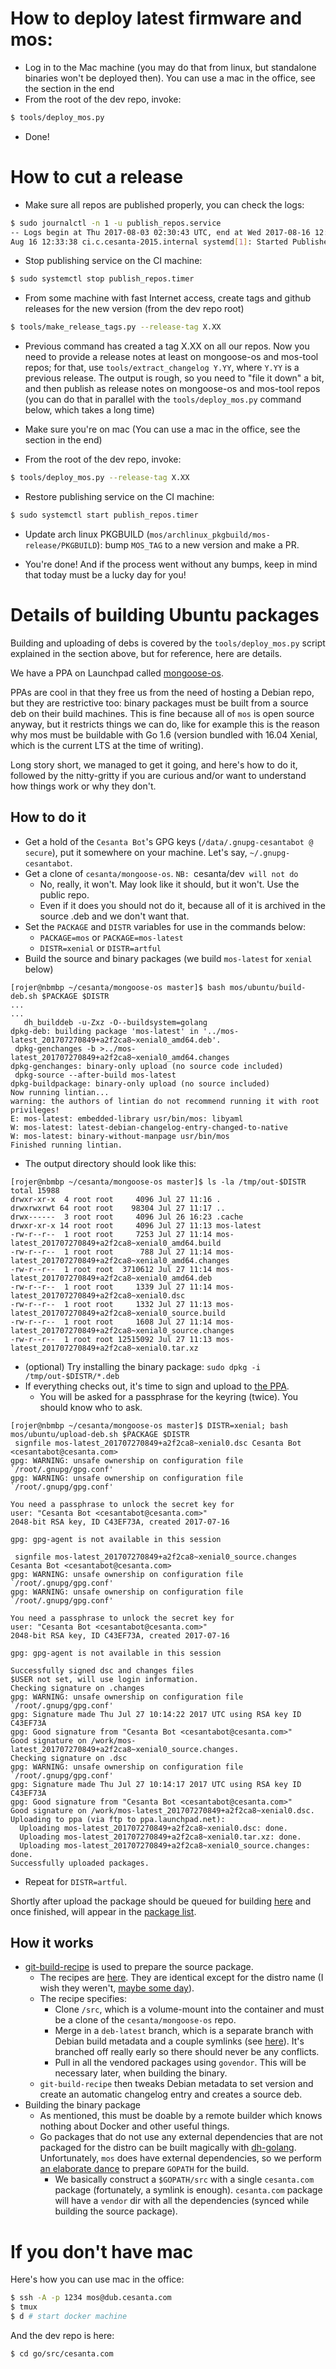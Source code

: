 # How to deploy latest firmware and mos:

  * Log in to the Mac machine (you may do that from linux, but standalone
    binaries won't be deployed then). You can use a mac in the office, see
    the section in the end
  * From the root of the dev repo, invoke:

```bash
$ tools/deploy_mos.py
```
  * Done!

# How to cut a release

  * Make sure all repos are published properly, you can check the logs:

```bash
$ sudo journalctl -n 1 -u publish_repos.service
-- Logs begin at Thu 2017-08-03 02:30:43 UTC, end at Wed 2017-08-16 12:48:04 UTC. --
Aug 16 12:33:38 ci.c.cesanta-2015.internal systemd[1]: Started Publishes public repos.
```

  * Stop publishing service on the CI machine:

```bash
$ sudo systemctl stop publish_repos.timer
```

  * From some machine with fast Internet access, create tags and github
    releases for the new version (from the dev repo root)

```bash
$ tools/make_release_tags.py --release-tag X.XX
```

  * Previous command has created a tag X.XX on all our repos. Now you need to
    provide a release notes at least on mongoose-os and mos-tool repos; for
    that, use `tools/extract_changelog Y.YY`, where `Y.YY` is a previous
    release. The output is rough, so you need to "file it down" a bit, and then
    publish as release notes on mongoose-os and mos-tool repos (you can do that
    in parallel with the `tools/deploy_mos.py` command below, which takes a
    long time)

  * Make sure you're on mac (You can use a mac in the office, see the section
    in the end)
  * From the root of the dev repo, invoke:

```bash
$ tools/deploy_mos.py --release-tag X.XX
```

  * Restore publishing service on the CI machine:

```bash
$ sudo systemctl start publish_repos.timer
```

  * Update arch linux PKGBUILD (`mos/archlinux_pkgbuild/mos-release/PKGBUILD`):
    bump `MOS_TAG` to a new version and make a PR.

  * You're done! And if the process went without any bumps, keep in mind that
    today must be a lucky day for you!

# Details of building Ubuntu packages

Building and uploading of debs is covered by the `tools/deploy_mos.py` script
explained in the section above, but for reference, here are details.

We have a PPA on Launchpad called [mongoose-os](https://launchpad.net/~mongoose-os/+archive/ubuntu/mos).

PPAs are cool in that they free us from the need of hosting a Debian repo, but they are restrictive too: binary packages must be built from a source deb on their build machines.
This is fine because all of `mos` is open source anyway, but it restricts things we can do, like for example this is the reason why mos must be buildable with Go 1.6 (version bundled with 16.04 Xenial, which is the current LTS at the time of writing).

Long story short, we managed to get it going, and here's how to do it, followed by the nitty-gritty if you are curious and/or want to understand how things work or why they don't.

## How to do it

 * Get a hold of the `Cesanta Bot`'s GPG keys (`/data/.gnupg-cesantabot @ secure`), put it somewhere on your machine. Let's say, `~/.gnupg-cesantabot`.
 * Get a clone of `cesanta/mongoose-os`. `NB: `cesanta/dev` will not do`
   * No, really, it won't. May look like it should, but it won't. Use the public repo.
   * Even if it does you should not do it, because all of it is archived in the source .deb and we don't want that.
 * Set the `PACKAGE` and `DISTR` variables for use in the commands below:
   * `PACKAGE=mos` or `PACKAGE=mos-latest`
   * `DISTR=xenial` or `DISTR=artful`
 * Build the source and binary packages (we build `mos-latest` for `xenial` below)
```
[rojer@nbmbp ~/cesanta/mongoose-os master]$ bash mos/ubuntu/build-deb.sh $PACKAGE $DISTR
...
...
   dh_builddeb -u-Zxz -O--buildsystem=golang
dpkg-deb: building package 'mos-latest' in '../mos-latest_201707270849+a2f2ca8~xenial0_amd64.deb'.
 dpkg-genchanges -b >../mos-latest_201707270849+a2f2ca8~xenial0_amd64.changes
dpkg-genchanges: binary-only upload (no source code included)
 dpkg-source --after-build mos-latest
dpkg-buildpackage: binary-only upload (no source included)
Now running lintian...
warning: the authors of lintian do not recommend running it with root privileges!
E: mos-latest: embedded-library usr/bin/mos: libyaml
W: mos-latest: latest-debian-changelog-entry-changed-to-native
W: mos-latest: binary-without-manpage usr/bin/mos
Finished running lintian.
```
   * The output directory should look like this:
```
[rojer@nbmbp ~/cesanta/mongoose-os master]$ ls -la /tmp/out-$DISTR
total 15988
drwxr-xr-x  4 root root     4096 Jul 27 11:16 .
drwxrwxrwt 64 root root    98304 Jul 27 11:17 ..
drwx------  3 root root     4096 Jul 26 16:23 .cache
drwxr-xr-x 14 root root     4096 Jul 27 11:13 mos-latest
-rw-r--r--  1 root root     7253 Jul 27 11:14 mos-latest_201707270849+a2f2ca8~xenial0_amd64.build
-rw-r--r--  1 root root      788 Jul 27 11:14 mos-latest_201707270849+a2f2ca8~xenial0_amd64.changes
-rw-r--r--  1 root root  3710612 Jul 27 11:14 mos-latest_201707270849+a2f2ca8~xenial0_amd64.deb
-rw-r--r--  1 root root     1339 Jul 27 11:14 mos-latest_201707270849+a2f2ca8~xenial0.dsc
-rw-r--r--  1 root root     1332 Jul 27 11:13 mos-latest_201707270849+a2f2ca8~xenial0_source.build
-rw-r--r--  1 root root     1608 Jul 27 11:14 mos-latest_201707270849+a2f2ca8~xenial0_source.changes
-rw-r--r--  1 root root 12515092 Jul 27 11:13 mos-latest_201707270849+a2f2ca8~xenial0.tar.xz
```
   * (optional) Try installing the binary package: `sudo dpkg -i /tmp/out-$DISTR/*.deb`
 * If everything checks out, it's time to sign and upload to [the PPA](https://launchpad.net/~mongoose-os/+archive/ubuntu/mos).
   * You will be asked for a passphrase for the keyring (twice). You should know who to ask.
```
[rojer@nbmbp ~/cesanta/mongoose-os master]$ DISTR=xenial; bash mos/ubuntu/upload-deb.sh $PACKAGE $DISTR
 signfile mos-latest_201707270849+a2f2ca8~xenial0.dsc Cesanta Bot <cesantabot@cesanta.com>
gpg: WARNING: unsafe ownership on configuration file `/root/.gnupg/gpg.conf'
gpg: WARNING: unsafe ownership on configuration file `/root/.gnupg/gpg.conf'

You need a passphrase to unlock the secret key for
user: "Cesanta Bot <cesantabot@cesanta.com>"
2048-bit RSA key, ID C43EF73A, created 2017-07-16

gpg: gpg-agent is not available in this session

 signfile mos-latest_201707270849+a2f2ca8~xenial0_source.changes Cesanta Bot <cesantabot@cesanta.com>
gpg: WARNING: unsafe ownership on configuration file `/root/.gnupg/gpg.conf'
gpg: WARNING: unsafe ownership on configuration file `/root/.gnupg/gpg.conf'

You need a passphrase to unlock the secret key for
user: "Cesanta Bot <cesantabot@cesanta.com>"
2048-bit RSA key, ID C43EF73A, created 2017-07-16

gpg: gpg-agent is not available in this session

Successfully signed dsc and changes files
$USER not set, will use login information.
Checking signature on .changes
gpg: WARNING: unsafe ownership on configuration file `/root/.gnupg/gpg.conf'
gpg: Signature made Thu Jul 27 10:14:22 2017 UTC using RSA key ID C43EF73A
gpg: Good signature from "Cesanta Bot <cesantabot@cesanta.com>"
Good signature on /work/mos-latest_201707270849+a2f2ca8~xenial0_source.changes.
Checking signature on .dsc
gpg: WARNING: unsafe ownership on configuration file `/root/.gnupg/gpg.conf'
gpg: Signature made Thu Jul 27 10:14:17 2017 UTC using RSA key ID C43EF73A
gpg: Good signature from "Cesanta Bot <cesantabot@cesanta.com>"
Good signature on /work/mos-latest_201707270849+a2f2ca8~xenial0.dsc.
Uploading to ppa (via ftp to ppa.launchpad.net):
  Uploading mos-latest_201707270849+a2f2ca8~xenial0.dsc: done.
  Uploading mos-latest_201707270849+a2f2ca8~xenial0.tar.xz: done.
  Uploading mos-latest_201707270849+a2f2ca8~xenial0_source.changes: done.
Successfully uploaded packages.
```
 * Repeat for `DISTR=artful`.

Shortly after upload the package should be queued for building [here](https://launchpad.net/~mongoose-os/+archive/ubuntu/mos/+builds?build_text=&build_state=all) and once finished, will appear in the [package list](https://launchpad.net/~mongoose-os/+archive/ubuntu/mos/+packages).

## How it works

  * [git-build-recipe](https://launchpad.net/git-build-recipe) is used to prepare the source package.
    * The recipes are [here](https://github.com/cesanta/mongoose-os/tree/master/mos/ubuntu). They are identical except for the distro name (I wish they weren't, [maybe some day](https://bugs.launchpad.net/git-build-recipe/+bug/1705591)).
    * The recipe specifies:
      * Clone `/src`, which is a volume-mount into the container and must be a clone of the `cesanta/mongoose-os` repo.
      * Merge in a `deb-latest` branch, which is a separate branch with Debian build metadata and a couple symlinks (see [here](https://github.com/cesanta/mongoose-os/tree/deb-latest)). It's branched off really early so there should never be any conflicts.
      * Pull in all the vendored packages using `govendor`. This will be necessary later, when building the binary.
    * `git-build-recipe` then tweaks Debian metadata to set version and create an automatic changelog entry and creates a source deb.
  * Building the binary package
    * As mentioned, this must be doable by a remote builder which knows nothing about Docker and other useful things.
    * Go packages that do not use any external dependencies that are not packaged for the distro can be built magically with [dh-golang](https://pkg-go.alioth.debian.org/packaging.html). Unfortunately, `mos` does have external dependencies, so we perform [an elaborate dance](https://github.com/cesanta/mongoose-os/blob/deb-latest/debian/rules#L11) to prepare `GOPATH` for the build.
      * We basically construct a `$GOPATH/src` with a single `cesanta.com` package (fortunately, a symlink is enough). `cesanta.com` package will have a `vendor` dir with all the dependencies (synced while building the source package).

# If you don't have mac

Here's how you can use mac in the office:

```bash
$ ssh -A -p 1234 mos@dub.cesanta.com
$ tmux
$ d # start docker machine
```

And the dev repo is here:

```bash
$ cd go/src/cesanta.com
```

